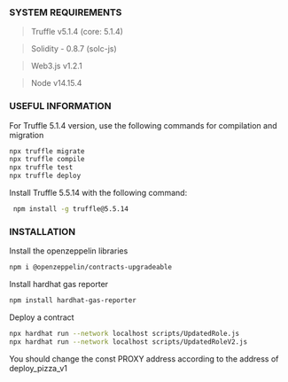 ### SYSTEM REQUIREMENTS
> Truffle v5.1.4 (core: 5.1.4)

> Solidity - 0.8.7 (solc-js)

> Web3.js v1.2.1

> Node v14.15.4

### USEFUL INFORMATION

For Truffle 5.1.4 version, use the following commands for compilation and migration

```bash
npx truffle migrate
npx truffle compile
npx truffle test
npx truffle deploy
```

Install Truffle 5.5.14 with the following command: 

```bash
 npm install -g truffle@5.5.14
 ```


### INSTALLATION

Install the openzeppelin libraries

```bash
npm i @openzeppelin/contracts-upgradeable
```

Install hardhat gas reporter

```bash
npm install hardhat-gas-reporter
```
Deploy a contract

```bash 
npx hardhat run --network localhost scripts/UpdatedRole.js
npx hardhat run --network localhost scripts/UpdatedRoleV2.js
```

You should change the const PROXY address according to the address of deploy_pizza_v1

